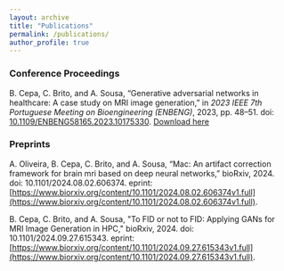 ```yaml
---
layout: archive
title: "Publications"
permalink: /publications/
author_profile: true
---
```


<!-- {% if site.author.googlescholar %}
  <div class="wordwrap">You can also find my articles on <a href="{{site.author.googlescholar}}">my Google Scholar profile</a>.</div>
{% endif %}

{% include base_path %}

{% for post in site.publications reversed %}
  {% include archive-single.html %}
{% endfor %} -->

### Conference Proceedings

B. Cepa, C. Brito, and A. Sousa, “Generative adversarial networks in healthcare: A case study on MRI image generation,” in *2023 IEEE 7th Portuguese Meeting on Bioengineering (ENBENG)*, 2023, pp. 48–51. doi: [10.1109/ENBENG58165.2023.10175330](https://doi.org/10.1109/ENBENG58165.2023.10175330). [Download here](https://beatrizcepa26.github.io/files/Generative_Adversarial_Networks_in_Healthcare_A_Case_Study_on_MRI_Image_Generation.pdf)


### Preprints
A. Oliveira, B. Cepa, C. Brito, and A. Sousa, “Mac: An artifact correction framework for brain mri based on deep neural networks,” bioRxiv, 2024. doi: 10.1101/2024.08.02.606374. eprint:
[https://www.biorxiv.org/content/10.1101/2024.08.02.606374v1.full](https://www.biorxiv.org/content/10.1101/2024.08.02.606374v1.full).


B. Cepa, C. Brito, and A. Sousa, "To FID or not to FID: Applying GANs for MRI Image Generation in HPC," bioRxiv, 2024. doi: 10.1101/2024.09.27.615343. eprint: [https://www.biorxiv.org/content/10.1101/2024.09.27.615343v1.full](https://www.biorxiv.org/content/10.1101/2024.09.27.615343v1.full).
